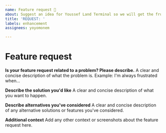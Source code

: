 ```yaml
---
name: Feature request 🤔
about: Suggest an idea for Youssef Land Terminal so we will get the frustration away
title: 'REQUEST: '
labels: enhancement
assignees: yoyomonem

---
```


# Feature request

__Is your feature request related to a problem? Please describe.__
A clear and concise description of what the problem is. Example: I'm always frustrated when...

__Describe the solution you'd like__
A clear and concise description of what you want to happen.

__Describe alternatives you've considered__
A clear and concise description of any alternative solutions or features you've considered.

__Additional context__
Add any other context or screenshots about the feature request here.
